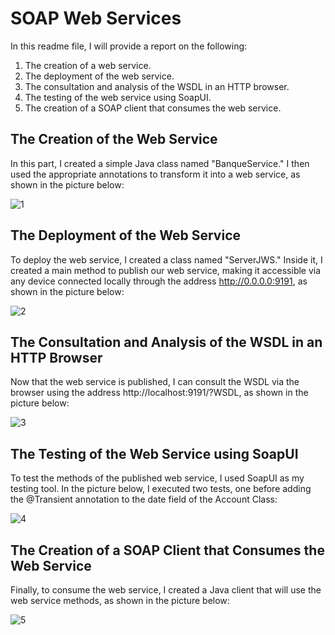 # SOAP Web Services

In this readme file, I will provide a report on the following:

1. The creation of a web service.
2. The deployment of the web service.
3. The consultation and analysis of the WSDL in an HTTP browser.
4. The testing of the web service using SoapUI.
5. The creation of a SOAP client that consumes the web service.

## The Creation of the Web Service

In this part, I created a simple Java class named "BanqueService." I then used the appropriate annotations to transform it into a web service, as shown in the picture below:

![1](https://github.com/Yahya-rabii/JEE/assets/92509001/43eb561d-fef0-4f78-9ff1-ea4a3fb211c7)

## The Deployment of the Web Service

To deploy the web service, I created a class named "ServerJWS." Inside it, I created a main method to publish our web service, making it accessible via any device connected locally through the address http://0.0.0.0:9191, as shown in the picture below:

![2](https://github.com/Yahya-rabii/JEE/assets/92509001/609f9734-89b3-4c54-83c4-025f97c697ed)

## The Consultation and Analysis of the WSDL in an HTTP Browser

Now that the web service is published, I can consult the WSDL via the browser using the address http://localhost:9191/?WSDL, as shown in the picture below:

![3](https://github.com/Yahya-rabii/JEE/assets/92509001/e1ed1bd9-accb-42d3-9c36-dd1a3557974e)

## The Testing of the Web Service using SoapUI

To test the methods of the published web service, I used SoapUI as my testing tool. In the picture below, I executed two tests, one before adding the @Transient annotation to the date field of the Account Class:

![4](https://github.com/Yahya-rabii/JEE/assets/92509001/882b9e8c-a67b-4eec-996f-eda3cee04780)

## The Creation of a SOAP Client that Consumes the Web Service

Finally, to consume the web service, I created a Java client that will use the web service methods, as shown in the picture below:

![5](https://github.com/Yahya-rabii/JEE/assets/92509001/9896c6d3-5d3e-4f5e-b924-d4d06afa07ba)

